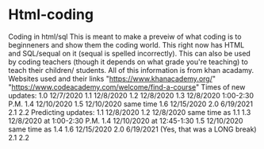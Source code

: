 # Html-coding
Coding in html/sql 
This is meant to make a preveiw of what coding is to beginneners and show them the coding world. This right now has
HTML and SQL/sequal on it (sequal is spelled incorrectly). 
This can also be used by coding teachers (though it depends on what grade you're teaching) to teach their children/
students. All of this information is from khan acadamy.
Websites used and their links 
"https://www.khanacademy.org/"
"https://www.codeacademy.com/welcome/find-a-course"
Times of new updates:
1.0 12/7/2020
1.1 12/8/2020
1.2 12/8/2020
1.3 12/8/2020 1:00-2:30 P.M.
1.4 12/10/2020
1.5 12/10/2020 same time
1.6 12/15/2020
2.0 6/19/2021
2.1
2.2
Predicting updates:
1.1 12/8/2020
1.2 12/8/2020 same time as 1.1
1.3 12/8/2020 at 1:00-2:30 P.M.
1.4 12/10/2020 at 12:45-1:30
1.5 12/10/2020 same time as 1.4
1.6 12/15/2020
2.0 6/19/2021 (Yes, that was a LONG break)
2.1
2.2
